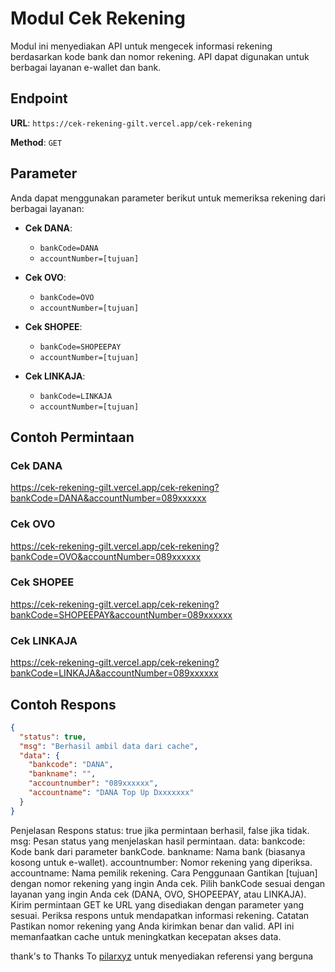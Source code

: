# Modul Cek Rekening

Modul ini menyediakan API untuk mengecek informasi rekening berdasarkan kode bank dan nomor rekening. API dapat digunakan untuk berbagai layanan e-wallet dan bank.

## Endpoint

**URL**: `https://cek-rekening-gilt.vercel.app/cek-rekening`

**Method**: `GET`

## Parameter

Anda dapat menggunakan parameter berikut untuk memeriksa rekening dari berbagai layanan:

- **Cek DANA**:
  - `bankCode=DANA`
  - `accountNumber=[tujuan]`

- **Cek OVO**:
  - `bankCode=OVO`
  - `accountNumber=[tujuan]`

- **Cek SHOPEE**:
  - `bankCode=SHOPEEPAY`
  - `accountNumber=[tujuan]`

- **Cek LINKAJA**:
  - `bankCode=LINKAJA`
  - `accountNumber=[tujuan]`

## Contoh Permintaan

### Cek DANA
https://cek-rekening-gilt.vercel.app/cek-rekening?bankCode=DANA&accountNumber=089xxxxxx

### Cek OVO
https://cek-rekening-gilt.vercel.app/cek-rekening?bankCode=OVO&accountNumber=089xxxxxx

### Cek SHOPEE

https://cek-rekening-gilt.vercel.app/cek-rekening?bankCode=SHOPEEPAY&accountNumber=089xxxxxx


### Cek LINKAJA

https://cek-rekening-gilt.vercel.app/cek-rekening?bankCode=LINKAJA&accountNumber=089xxxxxx


## Contoh Respons

```json
{
  "status": true,
  "msg": "Berhasil ambil data dari cache",
  "data": {
    "bankcode": "DANA",
    "bankname": "",
    "accountnumber": "089xxxxxx",
    "accountname": "DANA Top Up Dxxxxxxx"
  }
}
```
Penjelasan Respons
status: true jika permintaan berhasil, false jika tidak.
msg: Pesan status yang menjelaskan hasil permintaan.
data:
bankcode: Kode bank dari parameter bankCode.
bankname: Nama bank (biasanya kosong untuk e-wallet).
accountnumber: Nomor rekening yang diperiksa.
accountname: Nama pemilik rekening.
Cara Penggunaan
Gantikan [tujuan] dengan nomor rekening yang ingin Anda cek.
Pilih bankCode sesuai dengan layanan yang ingin Anda cek (DANA, OVO, SHOPEEPAY, atau LINKAJA).
Kirim permintaan GET ke URL yang disediakan dengan parameter yang sesuai.
Periksa respons untuk mendapatkan informasi rekening.
Catatan
Pastikan nomor rekening yang Anda kirimkan benar dan valid.
API ini memanfaatkan cache untuk meningkatkan kecepatan akses data.

thank's to Thanks To
[pilarxyz](https://github.com/pilarxyz/cek-rekening) untuk menyediakan referensi yang berguna
